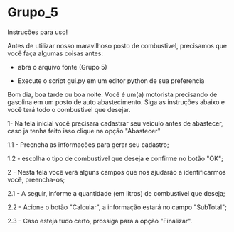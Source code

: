 # Grupo_5

Instruções para uso!

Antes de utilizar nosso maravilhoso posto de combustivel, precisamos que você faça algumas coisas antes:
* abra o arquivo fonte (Grupo 5)

* Execute o script gui.py em um editor python de sua preferencia

Bom dia, boa tarde ou boa noite. Você é um(a) motorista precisando de gasolina em um posto de auto abastecimento. Siga as instruções abaixo e você terá todo o combustivel que desejar.

1- Na tela inicial você precisará cadastrar seu veiculo antes de abastecer, caso ja tenha feito isso clique na opção  "Abastecer"

1.1 - Preencha as informações para gerar seu cadastro;

1.2 - escolha o tipo de combustivel que deseja e confirme no botão "OK";

2 - Nesta tela você verá alguns campos que nos ajudarão a identificarmos você, preencha-os;

2.1 - A seguir, informe a quantidade (em litros) de combustivel que deseja;

2.2 - Acione o botão "Calcular", a informação estará no campo "SubTotal";

2.3 - Caso esteja tudo certo, prossiga para a opção "Finalizar". 
